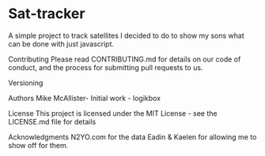 # Sat-tracker
A simple project to track satellites I decided to do to show my sons what can be done with just javascript. 

Contributing
Please read CONTRIBUTING.md for details on our code of conduct, and the process for submitting pull requests to us.

Versioning
 

Authors
Mike McAllister- Initial work - logikbox
 

License
This project is licensed under the MIT License - see the LICENSE.md file for details

Acknowledgments
N2YO.com for the data
Eadin & Kaelen for allowing me to show off for them.
